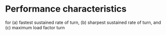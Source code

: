 # Performance characteristics 
for (a) fastest sustained rate of turn, (b) sharpest sustained
rate of turn, and (c) maximum load factor turn
